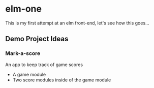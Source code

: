# elm-one

This is my first attempt at an elm front-end, let's see how this goes...

## Demo Project Ideas

### Mark-a-score

An app to keep track of game scores

- A game module
- Two score modules inside of the game module
